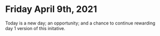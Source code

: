 # Friday April 9th, 2021

Today is a new day; an opportunity; and a chance to continue rewarding day 1 version of this initative.
